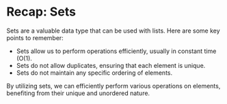 # Recap: Sets

Sets are a valuable data type that can be used with lists. Here are some key points to remember:

- Sets allow us to perform operations efficiently, usually in constant time (O(1).
- Sets do not allow duplicates, ensuring that each element is unique.
- Sets do not maintain any specific ordering of elements.

By utilizing sets, we can efficiently perform various operations on elements, benefiting from their unique and unordered nature.